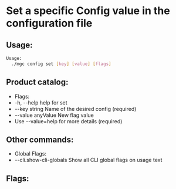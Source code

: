 # Set a specific Config value in the configuration file

## Usage:
```bash
Usage:
  ./mgc config set [key] [value] [flags]
```

## Product catalog:
- Flags:
- -h, --help             help for set
- --key string       Name of the desired config (required)
- --value anyValue   New flag value
- Use --value=help for more details (required)

## Other commands:
- Global Flags:
- --cli.show-cli-globals   Show all CLI global flags on usage text

## Flags:
```bash

```

